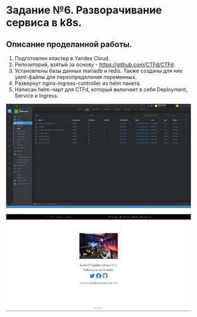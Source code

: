 # Задание №6. Разворачивание сервиса в k8s.

## Описание проделанной работы.

1) Подготовлен кластер в Yandex Cloud.
2) Репозиторий, взятый за основу - https://github.com/CTFd/CTFd.
3) Установлены базы данных mariadb и redis. Также созданы для них yaml-файлы для переопределения переменных.
4) Развернут nginx-ingress-controller из helm пакета.
5) Написан helm-чарт для CTFd, который включает в себя Deployment, Service и Ingress.

![pods](/img/pods.jpg "Поднятые поды в кластере.")

![sample](/img/sample.jpg "Пример работы сервиса.")